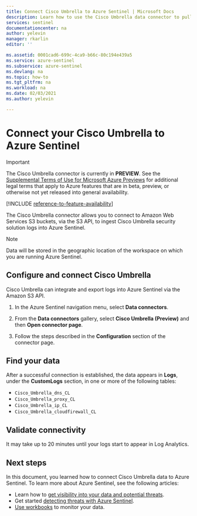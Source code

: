 ```yaml
---
title: Connect Cisco Umbrella to Azure Sentinel | Microsoft Docs
description: Learn how to use the Cisco Umbrella data connector to pull Umbrella data into Azure Sentinel. View Umbrella data in workbooks, create alerts, and improve investigation.
services: sentinel
documentationcenter: na
author: yelevin
manager: rkarlin
editor: ''

ms.assetid: 0001cad6-699c-4ca9-b66c-80c194e439a5
ms.service: azure-sentinel
ms.subservice: azure-sentinel
ms.devlang: na
ms.topic: how-to
ms.tgt_pltfrm: na
ms.workload: na
ms.date: 02/03/2021
ms.author: yelevin

---
```

# Connect your Cisco Umbrella to Azure Sentinel

> [!IMPORTANT]
> The Cisco Umbrella connector is currently in **PREVIEW**. See the [Supplemental Terms of Use for Microsoft Azure Previews](https://azure.microsoft.com/support/legal/preview-supplemental-terms/) for additional legal terms that apply to Azure features that are in beta, preview, or otherwise not yet released into general availability.

[!INCLUDE [reference-to-feature-availability](includes/reference-to-feature-availability.md)]

The Cisco Umbrella connector allows you to connect to Amazon Web Services S3 buckets, via the S3 API, to ingest Cisco Umbrella security solution logs into Azure Sentinel.

> [!NOTE]
> Data will be stored in the geographic location of the workspace on which you are running Azure Sentinel.

## Configure and connect Cisco Umbrella

Cisco Umbrella can integrate and export logs into Azure Sentinel via the Amazon S3 API.

1. In the Azure Sentinel navigation menu, select **Data connectors**.

1. From the **Data connectors** gallery, select **Cisco Umbrella (Preview)** and then **Open connector page**.

1. Follow the steps described in the **Configuration** section of the connector page.

## Find your data

After a successful connection is established, the data appears in **Logs**, under the **CustomLogs** section, in one or more of the following tables:
- `Cisco_Umbrella_dns_CL`
- `Cisco_Umbrella_proxy_CL`
- `Cisco_Umbrella_ip_CL`
- `Cisco_Umbrella_cloudfirewall_CL`

## Validate connectivity

It may take up to 20 minutes until your logs start to appear in Log Analytics.

## Next steps

In this document, you learned how to connect Cisco Umbrella data to Azure Sentinel. To learn more about Azure Sentinel, see the following articles:

- Learn how to [get visibility into your data and potential threats](get-visibility.md).
- Get started [detecting threats with Azure Sentinel](detect-threats-built-in.md).
- [Use workbooks](tutorial-monitor-your-data.md) to monitor your data.
